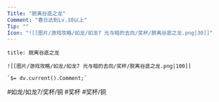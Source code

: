 ```yaml
---
Title: "脱离谷底之龙"
Comment: "春日达到Lv.10以上"
Tip: ""
Icon: "![[图片/游戏攻略/如龙/如龙7 光与暗的去向/奖杯/脱离谷底之龙.png|30]]"
---
```

```ad-common-bronze-trophy
title: 脱离谷底之龙

![[图片/游戏攻略/如龙/如龙7 光与暗的去向/奖杯/脱离谷底之龙.png|100]]

`$= dv.current().Comment;`

```

#如龙/如龙7/奖杯/铜 #奖杯 #奖杯/铜
